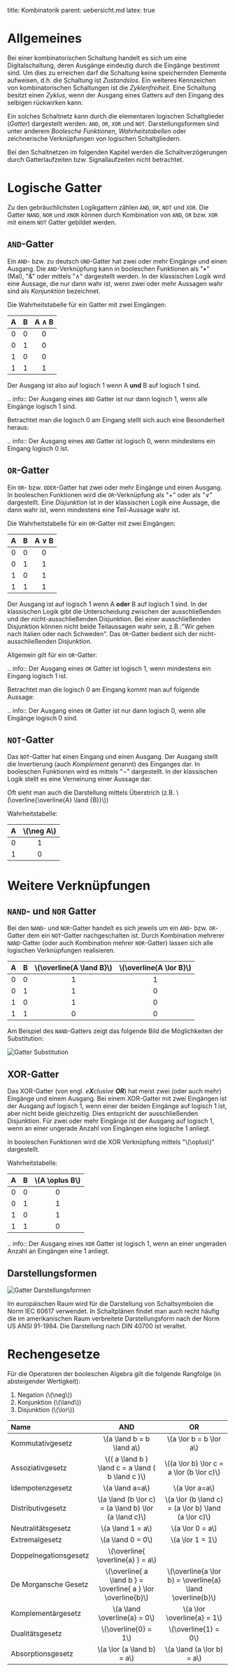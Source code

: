title: Kombinatorik
parent: uebersicht.md
latex: true

# Allgemeines
Bei einer kombinatorischen Schaltung handelt es sich um eine Digitalschaltung, deren Ausgänge eindeutig durch die Eingänge bestimmt sind. Um dies zu erreichen darf die Schaltung keine speichernden Elemente aufweisen, d.h. die Schaltung ist *Zustandslos*. Ein weiteres Kennzeichen von kombinatorischen Schaltungen ist die *Zyklenfreiheit*. Eine Schaltung besitzt einen *Zyklus*, wenn der Ausgang eines Gatters auf den Eingang des selbigen rückwirken kann.

Ein solches Schaltnetz kann durch die elementaren logischen Schaltglieder (*Gatter*) dargestellt werden: `AND`, `OR`, `XOR` und `NOT`. Darstellungsformen sind unter anderem *Boolesche Funktionen*, *Wahrheitstabellen* oder zeichnerische Verknüpfungen von logischen Schaltgliedern.

Bei den Schaltnetzen im folgenden Kapitel werden die Schaltverzögerungen durch Gatterlaufzeiten bzw. Signallaufzeiten nicht betrachtet.

# Logische Gatter
Zu den gebräuchlichsten Logikgattern zählen `AND`, `OR`, `NOT` und `XOR`. Die Gatter `NAND`, `NOR` und `XNOR` können durch Kombination von `AND`, `OR` bzw. `XOR` mit einem `NOT` Gatter gebildet werden.

## `AND`-Gatter
Ein `AND`- bzw. zu deutsch `UND`-Gatter hat zwei oder mehr Eingänge und einen Ausgang. Die `AND`-Verknüpfung kann in booleschen Funktionen als "•" (Mal), "&" oder mittels "∧" dargestellt werden. In der klassischen Logik wird eine Aussage, die nur dann wahr ist, wenn zwei oder mehr Aussagen wahr sind als *Konjunktion* bezeichnet.

Die Wahrheitstabelle für ein Gatter mit zwei Eingängen:

A|B|A ∧ B
:---:|:---:|:---:
0|0|0
0|1|0
1|0|0
1|1|1

Der Ausgang ist also auf logisch 1 wenn A **und** B auf logisch 1 sind.

.. info:: Der Ausgang eines `AND` Gatter ist nur dann logisch 1, wenn alle Eingänge logisch 1 sind.


Betrachtet man die logisch 0 am Eingang stellt sich auch eine Besonderheit heraus:

.. info:: Der Ausgang eines `AND` Gatter ist logisch 0, wenn mindestens ein Eingang logisch 0 ist.


## `OR`-Gatter
Ein `OR`- bzw. `ODER`-Gatter hat zwei oder mehr Eingänge und einen Ausgang. In booleschen Funktionen wird die `OR`-Verknüpfung als "+" oder als "∨" dargestellt. Eine *Disjunktion* ist in der klassischen Logik eine Aussage, die dann wahr ist, wenn mindestens eine Teil-Aussage wahr ist.

Die Wahrheitstabelle für ein `OR`-Gatter mit zwei Eingängen:

A|B|A ∨ B
:---:|:---:|:---:
0|0|0
0|1|1
1|0|1
1|1|1

Der Ausgang ist auf logisch 1 wenn A **oder** B auf logisch 1 sind. In der klassischen Logik gibt die Unterscheidung zwischen der ausschließenden und der nicht-ausschließenden Disjunktion. Bei einer ausschließenden Disjunktion können nicht beide Teilaussagen wahr sein, z.B.:"Wir gehen nach Italien oder nach Schweden". Das `OR`-Gatter bedient sich der nicht-ausschließenden Disjunktion.

Allgemein gilt für ein `OR`-Gatter:

.. info:: Der Ausgang eines `OR` Gatter ist logisch 1, wenn mindestens ein Eingang logisch 1 ist.

Betrachtet man die logisch 0 am Eingang kommt man auf folgende Aussage:

.. info:: Der Ausgang eines `OR` Gatter ist nur dann logisch 0, wenn alle Eingänge logisch 0 sind.

## `NOT`-Gatter
Das `NOT`-Gatter hat einen Eingang und einen Ausgang. Der Ausgang stellt die Invertierung (auch *Komplement* genannt) des Einganges dar. In booleschen Funktionen wird es mittels "¬" dargestellt. In der klassischen Logik stellt es eine Verneinung einer Aussage dar.

Oft sieht man auch die Darstellung mittels Überstrich (z.B. \\(\overline{\overline{A} \land {B}}\\))

Wahrheitstabelle:

A|\\(\neg A\\)
:---:|:---:
0|1
1|0

# Weitere Verknüpfungen
## `NAND`- und `NOR` Gatter
Bei den `NAND`- und `NOR`-Gatter handelt es sich jeweils um ein `AND`- bzw. `OR`-Gatter dem ein `NOT`-Gatter nachgeschalten ist. Durch Kombination mehrerer `NAND`-Gatter (oder auch Kombination mehrer `NOR`-Gatter) lassen sich alle logischen Verknüpfungen realisieren.

A|B|\\(\overline{A \land B}\\)|\\(\overline{A \lor B}\\)
:---:|:---:|:---:|:---:
0|0|1|1
0|1|1|0
1|0|1|0
1|1|0|0

Am Beispiel des `NAND`-Gatters zeigt das folgende Bild die Möglichkeiten der Substitution:

![Gatter Substitution](gatter_substitution.svg)

## XOR-Gatter
Das XOR-Gatter (von engl. <i>e**X**clusive **OR**</i>) hat meist zwei (oder auch mehr) Eingänge und einem Ausgang. Bei einem XOR-Gatter mit zwei Eingängen ist der Ausgang auf logisch 1, wenn einer der beiden Eingänge auf logisch 1 ist, aber nicht beide gleichzeitig. Dies entspricht der ausschließenden Disjunktion. Für zwei oder mehr Eingänge ist der Ausgang auf logisch 1, wenn an einer ungerade Anzahl von Eingängen eine logische 1 anliegt.

In booleschen Funktionen wird die XOR Verknüpfung mittels "\\(\oplus\\)" dargestellt.

Wahrheitstabelle:

A|B|\\(A \oplus B\\)
:---:|:---:|:---:
0|0|0
0|1|1
1|0|1
1|1|0

.. info:: Der Ausgang eines `XOR` Gatter ist logisch 1, wenn an einer ungeraden Anzahl an Eingängen eine 1 anliegt.


## Darstellungsformen
![Gatter Darstellungsformen](gatter.svg)

Im europäischen Raum wird für die Darstellung von Schaltsymbolen die Norm IEC 60617 verwendet. In Schaltplänen findet man auch recht häufig die im amerikanischen Raum verbreitete Darstellungsform nach der Norm US ANSI 91-1984. Die Darstellung nach DIN 40700 ist veraltet.

# Rechengesetze
Für die Operatoren der booleschen Algebra gilt die folgende Rangfolge (in absteigender Wertigkeit):

1. Negation (\\(\neg\\))
2. Konjunktion (\\(\land\\))
3. Disjunktion (\\(\lor\\))


Name | AND | OR
:--- | :---: | :---:
Kommutativgesetz | \\(a \land b = b \land a\\) | \\(a \lor b = b \lor a\\)
Assoziativgesetz | \\(( a \land b ) \land c = a \land ( b \land c )\\) | \\((a \lor b) \lor c = a \lor (b \lor c)\\)
Idempotenzgesetz | \\(a \land a=a\\) | \\(a \lor a=a\\)
Distributivgesetz | \\(a \land (b \lor c) = (a \land b) \lor (a \land c)\\) | \\(a \lor (b \land c) = (a \lor b) \land (a \lor c)\\)
Neutralitätsgesetz | \\(a \land 1 = a\\) | \\(a \lor 0 = a\\)
Extremalgesetz | \\(a \land 0 = 0\\) | \\(a \lor 1 = 1\\)
Doppelnegationsgesetz | \\(\overline{ \overline{a} } = a\\) |
De Morgansche Gesetz | \\(\overline{ a \land b } = \overline{ a } \lor \overline{b}\\) | \\(\overline{a \lor b} = \overline{a} \land \overline{b}\\)
Komplementärgesetz | \\(a \land \overline{a} = 0\\) | \\(a \lor \overline{a} = 1\\)
Dualitätsgesetz | \\(\overline{0} = 1\\) | \\(\overline{1} = 0\\)
Absorptionsgesetz | \\(a \lor (a \land b) = a\\) | \\(a \land (a \lor b) = a\\)
